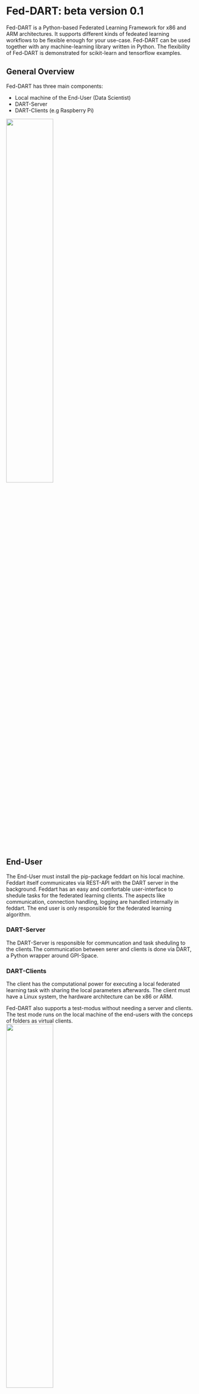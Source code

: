 # Fed-DART: beta version 0.1
Fed-DART is a Python-based Federated Learning Framework for x86 and ARM architectures. It supports different kinds of fedeated learning workflows to be flexible enough for your use-case.
Fed-DART can be used together with any machine-learning library written in Python. The flexibility of Fed-DART is demonstrated for scikit-learn and tensorflow examples.

## General Overview
Fed-DART has three main components:

* Local machine of the End-User (Data Scientist)
* DART-Server
* DART-Clients (e.g Raspberry Pi)
<img src="/images/general_workflow_feddart.png" width="50%" height="50%" />

## End-User

The End-User must install the pip-package feddart on his local machine.
Feddart itself communicates via REST-API with the DART server in the background.
Feddart has an easy and comfortable user-interface to shedule tasks for the federated learning clients.
The aspects like communication, connection handling, logging are handled internally in feddart. The end
user is only responsible for the federated learning algorithm.

### DART-Server
The DART-Server is responsible for communcation and task sheduling to the clients.The communication between
serer and clients is done via DART, a Python wrapper around GPI-Space.

### DART-Clients
The client has the computational power for executing a local federated learning task with sharing the local parameters afterwards.
The client must have a Linux system, the hardware architecture can be x86 or ARM. 

Fed-DART also supports  a test-modus without needing a server and clients. The test mode runs on the local machine of the end-users
with the conceps of folders as virtual clients.\
<img src="/images/test_workflow_feddart_testmode.png" width="50%" height="50%" />
 
## Test Environment with DART-Server and DART-Client as Docker-Container.
For experimental usage we recommend to use Docker. We provide a docker-compose file for automatically setting up the infrastructure.
<img src="/images/docker_workflow_feddart_testmode.png" width="50%" height="50%" />
This will create a container for the DART-Server and two DART-Client containers.
Following steps are needed:
*cd docker/
*docker-compose build
*docker-compose up -d (starts the infrastructure)
*docker-compose down (shut down the infrastructure after experiments).
We point out, that the used Docker-container are not optimized regarding security and size.

## Getting Started: Examples 
We have three simple examples to sketch the general workflow of using Fed-DART.
All examples have two options
```python
python example_programm -m test/real -ep 0
```
The option -m switch between test or real mode. The option -ep is needed for test mode to have an error probability. 
For the sake of brevity we look on the federated averaging example on the MNIST dataset.
The code which runs on end users local machine can be found in examples/federated_averaging.
Before executing the learning algorithm the end-user must initialize the WorkflowManager, which 
is the user-interface to Fed-DART.
```python
from feddart.workflowManager import WorkflowManager
manager = WorkflowManager()
```
For some use-case it's necessary, that an initialization task is executed before an learning task on every client.
In the current example, the client must know the model structure before training the model itself (we only send 
the weights during learning to the clients). Therefore the use can create an init task at the begining. Fed-DART
automatically send this init task to clients, also to later connected ones, and checks if the init task was sucessfully
executed on the client, before accepting new tasks. The server and server-known clients can 
be started through the function startFedDART.
```python
manager.createInitTask( parameterDict = {"model_structure": global_model.to_json()}
                      , filePath = "client_learning"
                      , executeFunction = "init"
                      )
manager.startFedDART( runtimeFile = "../serverFile.json" 
                    , maximal_numberDevices = 100
                    )
```
Fed-DART will support multiple federated learning workflows. In the current stage of development, we only support the case of 
sending tasks (taskType 1) to specific devices.The case of sending tasks to random devices, which fullfill certain requirements, will be included soon.
To specify the paramterDict for the task, fetch the currently connected  devices from the DART-server and set parameters.
```python
list_devices = manager.getAllDeviceNames()
parameterDict = {}
for idx, device in enumerate(list_devices):
	parameterDict[device] = { "global_model_weights": global_model_weights 
							, "batch_size": 10*idx + 8
							, "epochs": idx + 1 
							}
```
Afterwards start the task.
```python
manager.startTask( taskType = 1 
                 , taskName = task_name
                 , parameterDict = parameterDict
                 , filePath = "client_learning" 
                 , executeFunction = "learn"
                 )
while manager.getTaskStatus(task_name) != manager.TASK_STATUS_FINISHED:
    time.sleep(3)
taskResult = manager.getTaskResult(task_name) #return all results which are currently available

```
To excute this function we will look now on client side into the file client_learning and the two functions
init und learn. To use this function together with feddart you must decorate them with @feddart.
The init function has no return. If an exception is thrown during the init task it will be automatically returned.

```python
from feddart.messageTranslator import feddart

@feddart
def init(model_structure):
    client_model = keras.models.model_from_json(model_structure)
    #then store it somewhere 

@feddart
def learn(global_model_weights, batch_size, epochs):
    cwd = os.path.dirname(os.path.abspath(__file__))
    client_model = keras.models.load_model(cwd + "/" + MODEL_NAME)
    client_model.compile( optimizer = "sgd", loss = "mse")
    client_model.set_weights(global_model_weights)
    x_train, y_train = get_mnist_train_data()
    client_model.fit( x_train
                    , y_train
                    , epochs = epochs
                    , batch_size = batch_size
                    )
    return client_model.get_weights()
```

## Using Fed-DART as pip package
To use feddart as pip package on your local machine cd into the repo and type
into the console
```python
pip install .
```
Afterwards you can integrate feddart in any project with from feddart.workflowManager import WorkflowManager.

## Functions in WorkflowManager
* Instantiation of WorkflowManager
```python
manager = WorkflowManager( testMode #True or False
                         , errorProbability #probability for throwing errors in test mode, set it atm to 0
                         )
```
* Creation of init task. Must be done before connect to DART-server
```python
manager.createInitTask( parameterDict #dictionary with parameter names and values
                      , filePath #python file of executeFunction
                      , executeFunction #function which should be executed
                      )
```
* Connect to DART-Server
```python
manager.startFedDART( runtimeFile #settings how to connect to server
                    , deviceFile #devices, to which the server should connect
                    , maximal_numberDevices #maximal amount of devices for server
                    )
```

* Create a task. Fed-Dart will check the task requirements and accepts the task if
  the requirements are fullfilled.
```python
manager.startTask( taskType #atm only type one is supported
                 , taskName #unique name of task (e.g "task_one)
                 , parameterDict #dict of format { "device_one": {"para1": 5}
                                #                , "device_two: {"para1": 10}}
                 , filePath #python file of executeFunction
                 , executeFunction #function which should be executed
                 )
```
* Get the status of a task by name. Result can be in "in queue", "in progress" or "finished"
```python
manager.getTaskStatus( taskName) #return: "in queue", "in progresss" or "finished
```
* At any time we can get the results of the task. The return will be a list of
  task results from the already finished clients. To get more informations about the API
  of the task results, we refer to the documentation "API of task results" below.
```python
manager.getTaskResult( taskName) #return: list of task results
```

* Tasks can be removed from the DART-server (e.g. the task is finished). Already fetched 
  results from the server will be available locally (function will be implemented soon).
```python
manager.stopTask( taskName) 
```

* remove Device from the DART-Server.
```python
manager.removeDevice(deviceName) 
```

* Get the name of all devices, which are connected to the DART-server.
```python
manager.getAllDeviceNames() 
```

* Shut down the DART-server
```python
manager.stopFedDART() 
```
## API of task results
To access a task result we support multiple options as sketched in the hello world example.
* get duration of task and from which device
```python
taskResult.deviceName
taskResult.duration
```
* get the task results as list or dictionary
```python
taskResult.resultDict #format like {"result_0": 5, "result_1": 2 }
taskResult.resultList #format like [5,2]
```

## Further remarks
Fed-DART is currently under development and therefore room for improvement.
If you have any issues, suggestions for new features or new example use-cases 
which can be intregated in our repo feel free to contact
nico.weber@itwm.fraunhofer.de.
We also have a Teams channel for announcing news regarding Fed-DART. If you want to 
join this channel, contact us.
